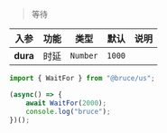 > 等待

入参|功能|类型|默认|说明
:-:|:-:|:-:|:-:|-
**dura**|时延|`Number`|`1000`

```js
import { WaitFor } from "@bruce/us";

(async() => {
	await WaitFor(2000);
	console.log("bruce");
})();
```
